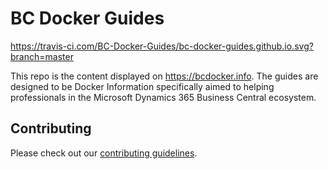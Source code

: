 # BC Docker Guides
https://travis-ci.com/BC-Docker-Guides/bc-docker-guides.github.io.svg?branch=master

This repo is the content displayed on https://bcdocker.info.  The guides are designed to be Docker Information specifically aimed to helping professionals in the Microsoft Dynamics 365 Business Central ecosystem.

## Contributing

Please check out our [contributing guidelines](https://github.com/BC-Docker-Guides/bc-docker-guides.github.io/blob/master/CONTRIBUTING.md).
